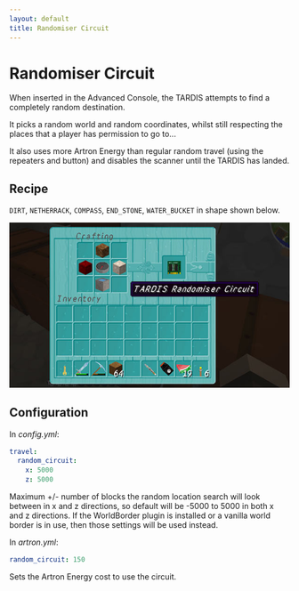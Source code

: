 ```yaml
---
layout: default
title: Randomiser Circuit
---
```


# Randomiser Circuit

When inserted in the Advanced Console, the TARDIS attempts to find a completely random destination.

It picks a random world and random coordinates, whilst still respecting the places that a player has permission to go
to...

It also uses more Artron Energy than regular random travel (using the repeaters and button) and disables the scanner
until the TARDIS has landed.

## Recipe

`DIRT`, `NETHERRACK`, `COMPASS`, `END_STONE`, `WATER_BUCKET` in shape shown below.

![Randomiser circuit recipe](/images/docs/randomisercircuit.jpg)

## Configuration

In _config.yml_:

```yaml title="/plugins/TARDIS/config.yml"
travel:
  random_circuit:
    x: 5000
    z: 5000
```

Maximum +/- number of blocks the random location search will look between in x and z directions, so default will be
-5000 to 5000 in both x and z directions. If the WorldBorder plugin is installed or a vanilla world border is in use,
then those settings will be used instead.

In _artron.yml_:

```yaml title="/plugins/TARDIS/artron.yml"
random_circuit: 150
```

Sets the Artron Energy cost to use the circuit.
